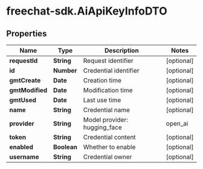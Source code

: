 # freechat-sdk.AiApiKeyInfoDTO

## Properties

Name | Type | Description | Notes
------------ | ------------- | ------------- | -------------
**requestId** | **String** | Request identifier | [optional] 
**id** | **Number** | Credential identifier | [optional] 
**gmtCreate** | **Date** | Creation time | [optional] 
**gmtModified** | **Date** | Modification time | [optional] 
**gmtUsed** | **Date** | Last use time | [optional] 
**name** | **String** | Credential name | [optional] 
**provider** | **String** | Model provider: hugging_face | open_ai | local_ai | in_process | dash_scope | unknown | [optional] 
**token** | **String** | Credential content | [optional] 
**enabled** | **Boolean** | Whether to enable | [optional] 
**username** | **String** | Credential owner | [optional] 


